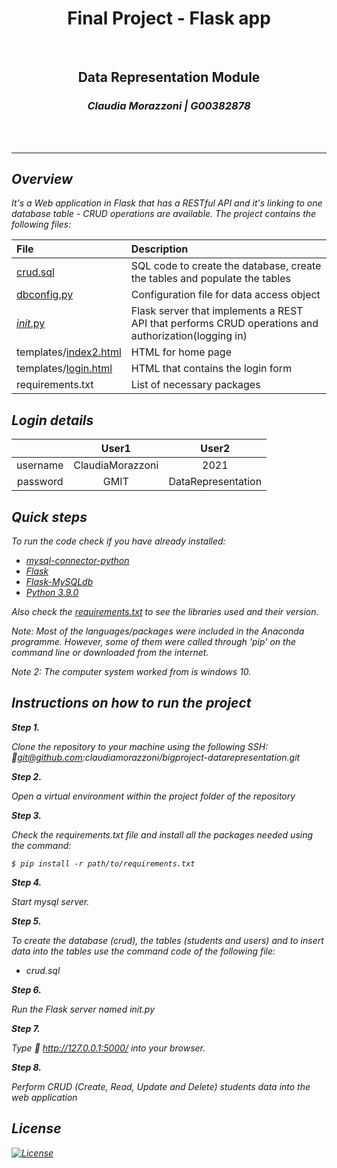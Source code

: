 <h1 align="center"> Final Project - Flask app </h1><br>


<h2 align="center">Data Representation Module</h2></p>

<h3 align="center"><i>Claudia Morazzoni | G00382878<i> </h3><br><br>

***

## Overview

It's a Web application in Flask that has a RESTful API and it's linking to one database table - CRUD operations are available. The project contains the following files:

|    File                       |      Description                                                                                       | 
|:------------------------------|:-------------------------------------------------------------------------------------------------------|
| [crud.sql](https://github.com/claudiamorazzoni/bigproject-datarepresentation/blob/main/crud.sql)                    |   SQL code to create the database, create the tables and populate the tables                             |
| [dbconfig.py](https://github.com/claudiamorazzoni/bigproject-datarepresentation/blob/main/dbconfig.py)                   |   Configuration file for data access object                                                                           |
| [_init_.py](https://github.com/claudiamorazzoni/bigproject-datarepresentation/blob/main/__init__.py)                        |   Flask server that implements a REST API that performs CRUD operations and authorization(logging in)  |
| templates/[index2.html](https://github.com/claudiamorazzoni/bigproject-datarepresentation/blob/main/templates/index2.html)           |   HTML for home page                                                                                   |
| templates/[login.html](https://github.com/claudiamorazzoni/bigproject-datarepresentation/blob/main/templates/login.html)  |   HTML that contains the login form  |
| requirements.txt              |   List of necessary packages                                                                           |


## Login details

| |User1|User2|
|:----:|:----:|:----:|
|username| ClaudiaMorazzoni | 2021  |
|password| GMIT   | DataRepresentation  |


## Quick steps

To run the code check if you have already installed:
- [mysql-connector-python](https://pypi.org/project/mysql-connector-python/)
- [Flask](https://flask.palletsprojects.com/en/master/installation/)
- [Flask-MySQLdb](https://flask-mysqldb.readthedocs.io/en/latest/)
- [Python 3.9.0](https://www.python.org/downloads/release/python-390/)

Also check the [requirements.txt](https://github.com/claudiamorazzoni/bigproject-datarepresentation/blob/main/requirements.txt) to see the libraries used and their version.

*Note*: Most of the languages/packages were included in the Anaconda programme. However, some of them were called through 'pip' on the command line or downloaded from the internet.

*Note 2*: The computer system worked from is windows 10.


## Instructions on how to run the project

**Step 1.** 

Clone the repository to your machine using the following SSH:
:link:git@github.com:claudiamorazzoni/bigproject-datarepresentation.git

**Step 2.**

Open a virtual environment within the project folder of the repository

**Step 3.**

Check the requirements.txt file and install all the packages needed using the command:

    $ pip install -r path/to/requirements.txt

**Step 4.** 

Start mysql server.

**Step 5.** 

To create the database (crud), the tables (students and users) and to insert data into the tables use the command code of the following file:
- crud.sql

**Step 6.** 

Run the Flask server named _init_.py

**Step 7.** 

Type :link: <http://127.0.0.1:5000/> into your browser.

**Step 8.** 

Perform CRUD (Create, Read, Update and Delete) students data into the web application

## License
[![License](https://img.shields.io/badge/license-MIT-orange.svg?style=flat-square)](https://github.com/git/git-scm.com/blob/main/MIT-LICENSE.txt)





